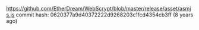 https://github.com/EtherDream/WebScrypt/blob/master/release/asset/asmjs.js
commit hash: 0620377a9d40372222d9268203c1fcd4354cb3ff (8 years ago)